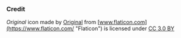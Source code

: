### Credit

_Original_ icon made by [Original](https://www.flaticon.com/authors/freepik "Original") from [www.flaticon.com](https://www.flaticon.com/ "Flaticon") is licensed under [CC 3.0 BY](http://creativecommons.org/licenses/by/3.0/ "Creative Commons BY 3.0")
